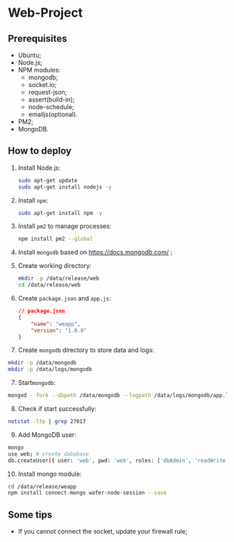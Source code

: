 # Web-Project

## Prerequisites

- Ubuntu;
- Node.js;
- NPM modules:
  - mongodb;
  - socket.io;
  - request-json;
  - assert(build-in);
  - node-schedule;
  - emailjs(optional).
- PM2;
- MongoDB.

## How to deploy

1. Install Node.js:

   ```bash
   sudo apt-get update
   sudo apt-get install nodejs -y
   ```

2. Install `npm`:

   ```bash
   sudo apt-get install npm -y
   ```

3. Install `pm2` to manage processes:

   ```bash
   npm install pm2 --global
   ```

4. Install `mongodb` based on https://docs.mongodb.com/ ;

5. Create working directory:

   ```bash
   mkdir -p /data/release/web
   cd /data/release/web
   ```

6. Create `package.json` and `app.js`:

   ```json
   // package.json
   {
       "name": "weapp",
       "version": "1.0.0"
   }
   ```

7. Create `mongodb` directory to store data and logs:

```bash
mkdir -p /data/mongodb
mkdir -p /data/logs/mongodb
```

7. Start`mongodb`:

```bash
mongod --fork --dbpath /data/mongodb --logpath /data/logs/mongodb/app.log
```

8. Check if start successfully:

```bash
netstat -ltp | grep 27017
```

9. Add MongoDB user:

```bash
mongo
use web; # create dababase
db.createUser({ user: 'web', pwd: 'web', roles: ['dbAdmin', 'readWrite']}); # create user
```

10. Install mongo module:

```bash
cd /data/release/weapp
npm install connect-mongo wafer-node-session --save
```

## Some tips

- If you cannot connect the socket, update your firewall rule;